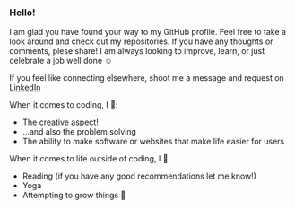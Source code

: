 ### Hello!

I am glad you have found your way to my GitHub profile. Feel free to take a look around and check out my repositories. If you have any thoughts or comments, plese share! I am always looking to improve, learn, or just celebrate a job well done :relaxed:

If you feel like connecting elsewhere, shoot me a message and request on [LinkedIn](https://www.linkedin.com/in/brittany-crosthwait/)

When it comes to coding, I :green_heart::

- The creative aspect!
- ...and also the problem solving
- The ability to make software or websites that make life easier for users

When it comes to life outside of coding, I :yellow_heart::

- Reading (if you have any good recommendations let me know!)
- Yoga
- Attempting to grow things :herb:
